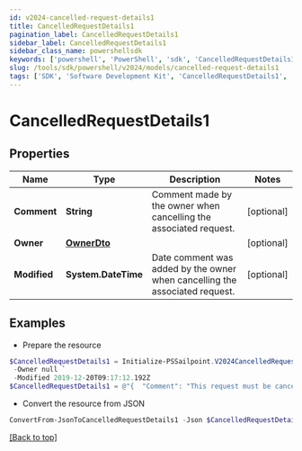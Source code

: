 ```yaml
---
id: v2024-cancelled-request-details1
title: CancelledRequestDetails1
pagination_label: CancelledRequestDetails1
sidebar_label: CancelledRequestDetails1
sidebar_class_name: powershellsdk
keywords: ['powershell', 'PowerShell', 'sdk', 'CancelledRequestDetails1', 'V2024CancelledRequestDetails1'] 
slug: /tools/sdk/powershell/v2024/models/cancelled-request-details1
tags: ['SDK', 'Software Development Kit', 'CancelledRequestDetails1', 'V2024CancelledRequestDetails1']
---
```



# CancelledRequestDetails1

## Properties

Name | Type | Description | Notes
------------ | ------------- | ------------- | -------------
**Comment** | **String** | Comment made by the owner when cancelling the associated request. | [optional] 
**Owner** | [**OwnerDto**](owner-dto) |  | [optional] 
**Modified** | **System.DateTime** | Date comment was added by the owner when cancelling the associated request. | [optional] 

## Examples

- Prepare the resource
```powershell
$CancelledRequestDetails1 = Initialize-PSSailpoint.V2024CancelledRequestDetails1  -Comment This request must be cancelled. `
 -Owner null `
 -Modified 2019-12-20T09:17:12.192Z
$CancelledRequestDetails1 = @"{  "Comment": "This request must be cancelled.", "Owner": null, "Modified": "2019-12-20T09:17:12.192Z" }"@
```

- Convert the resource from JSON
```powershell
ConvertFrom-JsonToCancelledRequestDetails1 -Json $CancelledRequestDetails1
```


[[Back to top]](#) 


